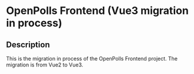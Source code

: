 # OpenPolls Frontend (Vue3 migration in process)

## Description
This is the migration in process of the OpenPolls Frontend project. The migration is from Vue2 to Vue3.

